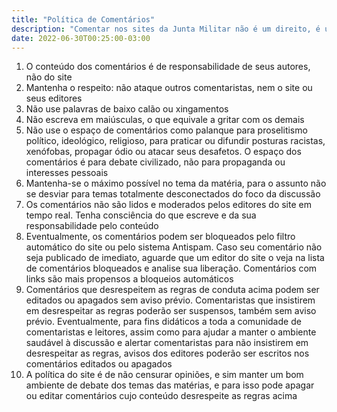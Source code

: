 ```yaml
---
title: "Política de Comentários"
description: "Comentar nos sites da Junta Militar não é um direito, é um privilégio. Conheça nossa política"
date: 2022-06-30T00:25:00-03:00
---
```


1. O conteúdo dos comentários é de responsabilidade de seus autores, não do site
2. Mantenha o respeito: não ataque outros comentaristas, nem o site ou seus editores
3. Não use palavras de baixo calão ou xingamentos
4. Não escreva em maiúsculas, o que equivale a gritar com os demais
5. Não use o espaço de comentários como palanque para proselitismo político, ideológico, religioso, para praticar ou difundir posturas racistas, xenófobas, propagar ódio ou atacar seus desafetos. O espaço dos comentários é para debate civilizado, não para propaganda ou interesses pessoais
6. Mantenha-se o máximo possível no tema da matéria, para o assunto não se desviar para temas totalmente desconectados do foco da discussão
7. Os comentários não são lidos e moderados pelos editores do site em tempo real. Tenha consciência do que escreve e da sua responsabilidade pelo conteúdo
8. Eventualmente, os comentários podem ser bloqueados pelo filtro automático do site ou pelo sistema Antispam. Caso seu comentário não seja publicado de imediato, aguarde que um editor do site o veja na lista de comentários bloqueados e analise sua liberação. Comentários com links são mais propensos a bloqueios automáticos
9. Comentários que desrespeitem as regras de conduta acima podem ser editados ou apagados sem aviso prévio. Comentaristas que insistirem em desrespeitar as regras poderão ser suspensos, também sem aviso prévio. Eventualmente, para fins didáticos a toda a comunidade de comentaristas e leitores, assim como para ajudar a manter o ambiente saudável à discussão e alertar comentaristas para não insistirem em desrespeitar as regras, avisos dos editores poderão ser escritos nos comentários editados ou apagados
10. A política do site é de não censurar opiniões, e sim manter um bom ambiente de debate dos temas das matérias, e para isso pode apagar ou editar comentários cujo conteúdo desrespeite as regras acima